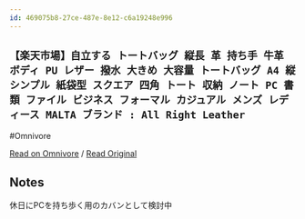 ```yaml
---
id: 469075b8-27ce-487e-8e12-c6a19248e996
---
```


## `【楽天市場】自立する トートバッグ 縦長 革 持ち手 牛革 ボディ PU レザー 撥水 大きめ 大容量 トートバッグ A4 縦 シンプル 紙袋型 スクエア 四角 トート 収納 ノート PC 書類 ファイル ビジネス フォーマル カジュアル メンズ レディース MALTA ブランド : All Right Leather`
#Omnivore

[Read on Omnivore](https://omnivore.app/me/pu-a-4-pc-malta-all-right-leather-18fb41f0239) / [Read Original](https://item.rakuten.co.jp/allrightleather/bge7272/)

## Notes

休日にPCを持ち歩く用のカバンとして検討中


